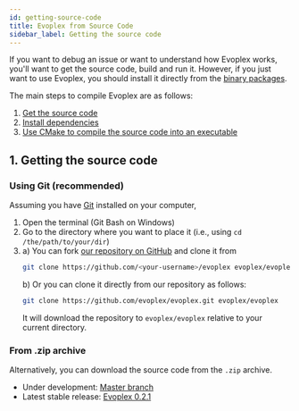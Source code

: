 ```yaml
---
id: getting-source-code
title: Evoplex from Source Code
sidebar_label: Getting the source code
---
```


If you want to debug an issue or want to understand how Evoplex works, you'll want to get the source code, build and run it. However, if you just want to use Evoplex, you should install it directly from the [binary packages](index#downloads).

The main steps to compile Evoplex are as follows:
1. [Get the source code](#1-getting-the-source-code)
2. [Install dependencies](installing-dependencies)
3. [Use CMake to compile the source code into an executable](compiling-evoplex)

## 1. Getting the source code
### Using Git (recommended)
Assuming you have [Git](https://git-scm.com/downloads) installed on your computer,
1. Open the terminal (Git Bash on Windows)
2. Go to the directory where you want to place it (i.e., using `cd /the/path/to/your/dir`)
3. a) You can fork [our repository on GitHub](https://github.com/evoplex/evoplex) and clone it from
    ``` bash
    git clone https://github.com/<your-username>/evoplex evoplex/evoplex
    ```
    b) Or you can clone it directly from our repository as follows:
    ```bash
    git clone https://github.com/evoplex/evoplex.git evoplex/evoplex
    ```
    It will download the repository to `evoplex/evoplex` relative to your current directory.

### From .zip archive
Alternatively, you can download the source code from the `.zip` archive.
* Under development: [Master branch](https://github.com/evoplex/evoplex/archive/master.zip)
* Latest stable release: [Evoplex 0.2.1](https://github.com/evoplex/evoplex/archive/v0.2.1.zip)